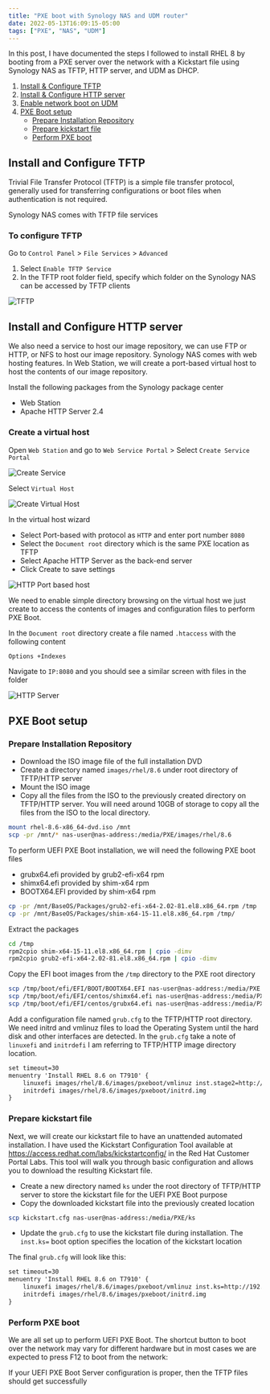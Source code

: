 ```yaml
---
title: "PXE boot with Synology NAS and UDM router"
date: 2022-05-13T16:09:15-05:00
tags: ["PXE", "NAS", "UDM"]
---
```


In this post, I have documented the steps I followed to install RHEL 8 by booting from a PXE server over the network with a Kickstart file using Synology NAS as TFTP, HTTP server, and UDM as DHCP.

1. [Install & Configure TFTP](#install-and-configure-tftp)
2. [Install & Configure HTTP server](#install-and-configure-http-server)
3. [Enable network boot on UDM](#enable-network-boot-udm)
4. [PXE Boot setup](#pxe-boot-setup)
    * [Prepare Installation Repository](#prepare-installation-repository)
    * [Prepare kickstart file](#prepare-kickstart-file)
    * [Perform PXE boot](#perform-pxe-boot)

## Install and Configure TFTP

Trivial File Transfer Protocol (TFTP) is a simple file transfer protocol, generally used for transferring configurations or boot files when authentication is not required.

Synology NAS comes with TFTP file services

### To configure TFTP

Go to `Control Panel` > `File Services` > `Advanced`

1. Select `Enable TFTP Service`
2. In the TFTP root folder field, specify which folder on the Synology NAS can be accessed by TFTP clients

![TFTP](tftp.png)

## Install and Configure HTTP server

We also need a service to host our image repository, we can use FTP or HTTP, or NFS to host our image repository. Synology NAS comes with web hosting features. In Web Station, we will create a port-based virtual host to host the contents of our image repository.

Install the following packages from the Synology package center

* Web Station
* Apache HTTP Server 2.4

### Create a virtual host

Open `Web Station` and go to `Web Service Portal` > Select `Create Service Portal`

![Create Service](virtualhost-1.png)

Select `Virtual Host`

![Create Virtual Host](virtualhost-2.png)

In the virtual host wizard

* Select Port-based with protocol as `HTTP` and enter port number `8080`
* Select the `Document root` directory which is the same PXE location as TFTP
* Select Apache HTTP Server as the back-end server
* Click Create to save settings

![HTTP Port based host](virtualhost-3.png)

We need to enable simple directory browsing on the virtual host we just create to access the contents of images and configuration files to perform PXE Boot.

In the `Document root` directory create a file named `.htaccess` with the following content

```txt
Options +Indexes
```

Navigate to `IP:8080` and you should see a similar screen with files in the folder

![HTTP Server](virtualhost-4.png)

## PXE Boot setup

### Prepare Installation Repository

* Download the ISO image file of the full installation DVD
* Create a directory named `images/rhel/8.6` under root directory of TFTP/HTTP server
* Mount the ISO image
* Copy all the files from the ISO to the previously created directory on TFTP/HTTP server. You will need around 10GB of storage to copy all the files from the ISO to the local directory.

```bash
mount rhel-8.6-x86_64-dvd.iso /mnt
scp -pr /mnt/* nas-user@nas-address:/media/PXE/images/rhel/8.6
```

To perform UEFI PXE Boot installation, we will need the following PXE boot files

* grubx64.efi provided by grub2-efi-x64 rpm
* shimx64.efi provided by shim-x64 rpm
* BOOTX64.EFI provided by shim-x64 rpm

```bash
cp -pr /mnt/BaseOS/Packages/grub2-efi-x64-2.02-81.el8.x86_64.rpm /tmp
cp -pr /mnt/BaseOS/Packages/shim-x64-15-11.el8.x86_64.rpm /tmp/
```

Extract the packages

```bash
cd /tmp
rpm2cpio shim-x64-15-11.el8.x86_64.rpm | cpio -dimv
rpm2cpio grub2-efi-x64-2.02-81.el8.x86_64.rpm | cpio -dimv
```

Copy the EFI boot images from the `/tmp` directory to the PXE root directory

```bash
scp /tmp/boot/efi/EFI/BOOT/BOOTX64.EFI nas-user@nas-address:/media/PXE
scp /tmp/boot/efi/EFI/centos/shimx64.efi nas-user@nas-address:/media/PXE
scp /tmp/boot/efi/EFI/centos/grubx64.efi nas-user@nas-address:/media/PXE
```

Add a configuration file named `grub.cfg` to the TFTP/HTTP root directory. We need initrd and vmlinuz files to load the Operating System until the hard disk and other interfaces are detected. In the `grub.cfg` take a note of `linuxefi` and `initrdefi` I am referring to TFTP/HTTP image directory location.

```txt
set timeout=30
menuentry 'Install RHEL 8.6 on T7910' {
    linuxefi images/rhel/8.6/images/pxeboot/vmlinuz inst.stage2=http://192.168.100.160:8080/images/rhel/8.6 quiet
    initrdefi images/rhel/8.6/images/pxeboot/initrd.img
}
```

### Prepare kickstart file

Next, we will create our kickstart file to have an unattended automated installation. I have used the Kickstart Configuration Tool available at https://access.redhat.com/labs/kickstartconfig/ in the Red Hat Customer Portal Labs. This tool will walk you through basic configuration and allows you to download the resulting Kickstart file.

* Create a new directory named `ks` under the root directory of TFTP/HTTP server to store the kickstart file for the UEFI PXE Boot purpose
* Copy the downloaded kickstart file into the previously created location

```bash
scp kickstart.cfg nas-user@nas-address:/media/PXE/ks
```

* Update the `grub.cfg` to use the kickstart file during installation. The `inst.ks=` boot option specifies the location of the kickstart location

The final `grub.cfg` will look like this:

```txt
set timeout=30
menuentry 'Install RHEL 8.6 on T7910' {
    linuxefi images/rhel/8.6/images/pxeboot/vmlinuz inst.ks=http://192.168.100.160:8080/ks/rhel8-t7910.cfg inst.stage2=http://192.168.100.160:8080/images/rhel/8.6 quiet
    initrdefi images/rhel/8.6/images/pxeboot/initrd.img
}
```

### Perform PXE boot

We are all set up to perform UEFI PXE Boot. The shortcut button to boot over the network may vary for different hardware but in most cases we are expected to press F12 to boot from the network:

If your UEFI PXE Boot Server configuration is proper, then the TFTP files should get successfully

